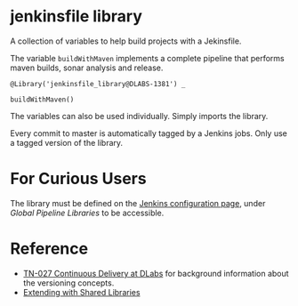 # jenkinsfile library


A collection of variables to help build projects with a Jekinsfile.

The variable `buildWithMaven` implements a complete pipeline that performs maven builds, sonar analysis and release.

```
@Library('jenkinsfile_library@DLABS-1381') _

buildWithMaven()
```

The variables can also be used individually. Simply imports the library.

Every commit to master is automatically tagged by a Jenkins jobs. Only use a tagged version of the library.

# For Curious Users
The library must be defined on the [Jenkins configuration page](http://jenkins.gcp.dematiclabs.com/configure), under _Global Pipeline Libraries_ to be accessible.

# Reference
+ [TN-027 Continuous Delivery at DLabs](https://wiki.dematic.com/display/PTSL/TN-027+Continuous+Delivery+at+DLabs)
for background information about the versioning concepts.
+ [Extending with Shared Libraries](https://jenkins.io/doc/book/pipeline/shared-libraries/)
